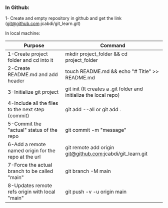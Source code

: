 ### In Github:

1- Create and empty repository in github and get the link (git@github.com:jcabdi/git_learn.git)

In local machine:

|Purpose | Command|
--- | ---|
|1-Create project folder and cd into it|mkdir project_folder && cd project_folder
|2-Create README.md and add header|touch README.md && echo "# Title" >> README.md|
|3-Initialize git project|git init (It creates a .git folder and initialize the local repo)
|4-Include all the files to the next step (commit)|git add --all or git add .
|5-Commit the "actual" status of the repo|git commit -m "message"
|6-Add a remote named origin for the repo at the url|git remote add origin git@github.com:jcabdi/git_learn.git
|7-Force the actual branch to be called "main"|git branch -M main
|8-Updates remote refs origin with local "main"|git push -v -u origin main

